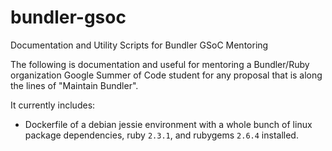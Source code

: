 # bundler-gsoc

Documentation and Utility Scripts for Bundler GSoC Mentoring


The following is documentation and useful for mentoring a Bundler/Ruby organization Google Summer of Code student for any proposal that is along the lines of "Maintain Bundler".

It currently includes:

- Dockerfile of a debian jessie environment with a whole bunch of linux package dependencies, ruby `2.3.1`, and rubygems `2.6.4` installed.
